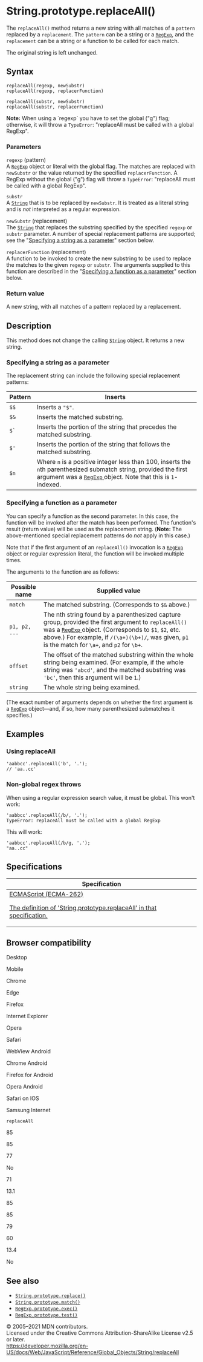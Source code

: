 # String.prototype.replaceAll()

The `replaceAll()` method returns a new string with all matches of a `pattern` replaced by a `replacement`. The `pattern` can be a string or a [`RegExp`](../regexp), and the `replacement` can be a string or a function to be called for each match.

The original string is left unchanged.

## Syntax

    replaceAll(regexp, newSubstr)
    replaceAll(regexp, replacerFunction)

    replaceAll(substr, newSubstr)
    replaceAll(substr, replacerFunction)

**Note:** When using a \`regexp\` you have to set the global ("g") flag; otherwise, it will throw a `TypeError`: "replaceAll must be called with a global RegExp".

### Parameters

`regexp` (pattern)  
A [`RegExp`](../regexp) object or literal with the global flag. The matches are replaced with `newSubstr` or the value returned by the specified `replacerFunction`. A RegExp without the global ("g") flag will throw a `TypeError`: "replaceAll must be called with a global RegExp".

`substr`  
A [`String`](../string) that is to be replaced by `newSubstr`. It is treated as a literal string and is _not_ interpreted as a regular expression.

`newSubstr` (replacement)  
The [`String`](../string) that replaces the substring specified by the specified `regexp` or `substr` parameter. A number of special replacement patterns are supported; see the "[Specifying a string as a parameter](#specifying_a_string_as_a_parameter)" section below.

`replacerFunction` (replacement)  
A function to be invoked to create the new substring to be used to replace the matches to the given `regexp` or `substr`. The arguments supplied to this function are described in the "[Specifying a function as a parameter](#specifying_a_function_as_a_parameter)" section below.

### Return value

A new string, with all matches of a pattern replaced by a replacement.

## Description

This method does not change the calling [`String`](../string) object. It returns a new string.

### Specifying a string as a parameter

The replacement string can include the following special replacement patterns:

<table>
<thead>
<tr class="header">
<th>Pattern</th>
<th>Inserts</th>
</tr>
</thead>
<tbody>
<tr class="odd">
<td>
<code>$$</code>
</td>
<td>Inserts a <code>"$"</code>.</td>
</tr>
<tr class="even">
<td>
<code>$&amp;</code>
</td>
<td>Inserts the matched substring.</td>
</tr>
<tr class="odd">
<td>
<code>$`</code>
</td>
<td>Inserts the portion of the string that precedes the matched substring.</td>
</tr>
<tr class="even">
<td>
<code>$'</code>
</td>
<td>Inserts the portion of the string that follows the matched substring.</td>
</tr>
<tr class="odd">
<td>
<code>$n</code>
</td>
<td>Where <code>n</code> is a positive integer less than 100, inserts the <code>n</code>th parenthesized submatch string, provided the first argument was a <a href="../regexp">
<code>RegExp</code>
</a> object. Note that this is <code>1</code>-indexed.</td>
</tr>
</tbody>
</table>

### Specifying a function as a parameter

You can specify a function as the second parameter. In this case, the function will be invoked after the match has been performed. The function's result (return value) will be used as the replacement string. (**Note:** The above-mentioned special replacement patterns do _not_ apply in this case.)

Note that if the first argument of an `replaceAll()` invocation is a [`RegExp`](../regexp) object or regular expression literal, the function will be invoked multiple times.

The arguments to the function are as follows:

<table>
<thead>
<tr class="header">
<th>Possible name</th>
<th>Supplied value</th>
</tr>
</thead>
<tbody>
<tr class="odd">
<td>
<code>match</code>
</td>
<td>The matched substring. (Corresponds to <code>$&amp;</code> above.)</td>
</tr>
<tr class="even">
<td>
<code>p1, p2, ...</code>
</td>
<td>The nth string found by a parenthesized capture group, provided the first argument to <code>replaceAll()</code> was a <a href="../regexp">
<code>RegExp</code>
</a> object. (Corresponds to <code>$1</code>, <code>$2</code>, etc. above.) For example, if <code>/(\a+)(\b+)/</code>, was given, <code>p1</code> is the match for <code>\a+</code>, and <code>p2</code> for <code>\b+</code>.</td>
</tr>
<tr class="odd">
<td>
<code>offset</code>
</td>
<td>The offset of the matched substring within the whole string being examined. (For example, if the whole string was <code>'abcd'</code>, and the matched substring was <code>'bc'</code>, then this argument will be <code>1</code>.)</td>
</tr>
<tr class="even">
<td>
<code>string</code>
</td>
<td>The whole string being examined.</td>
</tr>
</tbody>
</table>

(The exact number of arguments depends on whether the first argument is a [`RegExp`](../regexp) object—and, if so, how many parenthesized submatches it specifies.)

## Examples

### Using replaceAll

    'aabbcc'.replaceAll('b', '.');
    // 'aa..cc'

### Non-global regex throws

When using a regular expression search value, it must be global. This won't work:

    'aabbcc'.replaceAll(/b/, '.');
    TypeError: replaceAll must be called with a global RegExp

This will work:

    'aabbcc'.replaceAll(/b/g, '.');
    "aa..cc"

## Specifications

<table>
<thead>
<tr class="header">
<th>Specification</th>
</tr>
</thead>
<tbody>
<tr class="odd">
<td>
<a href="https://tc39.es/ecma262/#sec-string.prototype.replaceall">ECMAScript (ECMA-262) 
<br/>

<span class="small">The definition of 'String.prototype.replaceAll' in that specification.</span>
</a>
</td>
</tr>
</tbody>
</table>

## Browser compatibility

Desktop

Mobile

Chrome

Edge

Firefox

Internet Explorer

Opera

Safari

WebView Android

Chrome Android

Firefox for Android

Opera Android

Safari on IOS

Samsung Internet

`replaceAll`

85

85

77

No

71

13.1

85

85

79

60

13.4

No

## See also

-   [`String.prototype.replace()`](replace)
-   [`String.prototype.match()`](match)
-   [`RegExp.prototype.exec()`](../regexp/exec)
-   [`RegExp.prototype.test()`](../regexp/test)

© 2005–2021 MDN contributors.  
Licensed under the Creative Commons Attribution-ShareAlike License v2.5 or later.  
<a href="https://developer.mozilla.org/en-US/docs/Web/JavaScript/Reference/Global_Objects/String/replaceAll" class="_attribution-link">https://developer.mozilla.org/en-US/docs/Web/JavaScript/Reference/Global_Objects/String/replaceAll</a>
